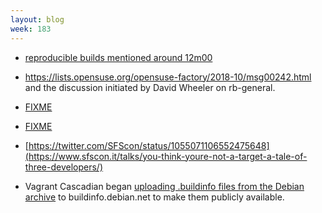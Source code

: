 ```yaml
---
layout: blog
week: 183
---
```


* [reproducible builds mentioned around 12m00](https://changelog.com/podcast/bonus-sustainoss-2018)

* https://lists.opensuse.org/opensuse-factory/2018-10/msg00242.html
  and the discussion initiated by David Wheeler on rb-general.

* [FIXME](https://basicbitch.software/posts/2018-10-25-Reproducible-builds-with-Bitcoin-Tor-and-turtles.html)

* [FIXME](https://cmake.org/cmake/help/git-master/prop_tgt/BUILD_RPATH_USE_ORIGIN.html)

* [https://twitter.com/SFScon/status/1055071106552475648](https://www.sfscon.it/talks/you-think-youre-not-a-target-a-tale-of-three-developers/)

* Vagrant Cascadian began [uploading .buildinfo files from the Debian archive](https://bugs.debian.org/cgi-bin/bugreport.cgi?bug=862073#39) to buildinfo.debian.net to make them publicly available.
